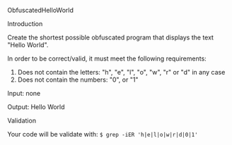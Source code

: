 ObfuscatedHelloWorld

Introduction

Create the shortest possible obfuscated program that displays the text "Hello World".

In order to be correct/valid, it must meet the following requirements:

1. Does not contain the letters: "h", "e", "l", "o", "w", "r" or "d" in any case
2. Does not contain the numbers: "0", or "1"

Input: none

Output: Hello World

Validation

Your code will be validate with:
`$ grep -iER 'h|e|l|o|w|r|d|0|1'`
